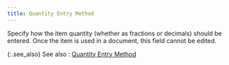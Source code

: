 ```yaml
---
title: Quantity Entry Method
---
```



Specify how the item quantity (whether as fractions or decimals) should  be entered. Once the item is used in a document, this field cannot be  edited.


{:.see_also}
See also
: [Quantity  Entry Method](JavaScript:RelatedTopics1.Click())<!--Metadata type="DesignerControl" startspan
<object CLASSID="clsid:ADB880A6-D8FF-11CF-9377-00AA003B7A11"
	ID=RelatedTopics1
	TYPE="application/x-oleobject">
</object>-->

<object classid="clsid:ADB880A6-D8FF-11CF-9377-00AA003B7A11" id="RelatedTopics1" type="application/x-oleobject"> 
 <param name="Command" value="Related Topics">
<param name="Window" value="second">
<param name="Item1" value="Quantity Entry Method;{{site.mi_chm}}/item-profile-details/other-items-information/purchase/quantity_entry_method.html">
</object><!--Metadata type="DesignerControl" endspan-->
